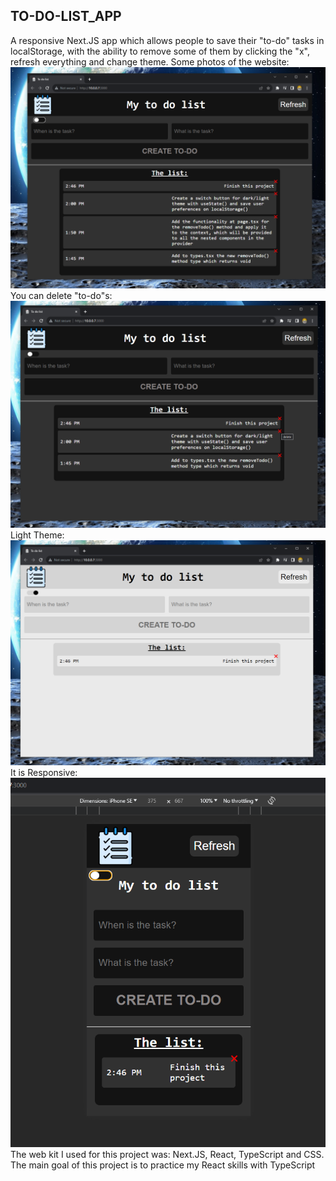 ## TO-DO-LIST_APP
A responsive Next.JS app which allows people to save their "to-do" tasks in localStorage, with the ability to remove some of them by clicking the "x", refresh everything and change theme.
Some photos of the website:
![Dark Theme](./first.png)
You can delete "to-do"s:
![remove todos](./delete.png)
Light Theme:
![Light Theme](./white.png)
It is Responsive:
![Responsive](./phone.png)
The web kit I used for this project was: Next.JS, React, TypeScript and CSS.
The main goal of this project is to practice my React skills with TypeScript
